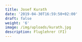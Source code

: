 ```yaml
---
title: Josef Kurath
date: '2019-04-30T16:59:50+02:00'
draft: false
weight: '6'
image: /img/uploads/kurath.jpg
description: Fluglehrer (FI)
---
```



